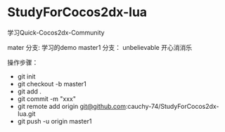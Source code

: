 # StudyForCocos2dx-lua
学习Quick-Cocos2dx-Community 


mater 分支: 学习的demo
master1 分支： unbelievable 开心消消乐


操作步骤：
  - git init
  - git checkout -b master1 
  - git add .
  - git commit -m "xxx"
  - git remote add origin git@github.com:cauchy-74/StudyForCocos2dx-lua.git
  - git push -u origin master1
